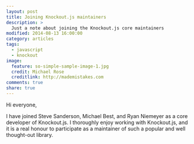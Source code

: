 ```yaml
---
layout: post
title: Joining Knockout.js maintainers
description: >
  Just a note about joining the Knockout.js core maintainers
modified: 2014-08-13 16:00:00
category: articles
tags:
  - javascript
  - knockout
image:
  feature: so-simple-sample-image-1.jpg
  credit: Michael Rose
  creditlink: http://mademistakes.com
comments: true
share: true
---
```


Hi everyone,

I have joined Steve Sanderson, Michael Best, and Ryan Niemeyer as a core developer of Knockout.js. I thoroughly enjoy 
working with Knockout.js, and it is a real honour to participate as a maintainer of such a popular and well thought-out 
library.
